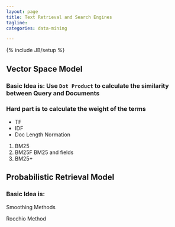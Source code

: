 ```yaml
---
layout: page
title: Text Retrieval and Search Engines
tagline:
categories: data-mining

---
```


{% include JB/setup %}

## Vector Space Model

### Basic Idea is: Use `Dot Product` to calculate the similarity between Query and Documents

### Hard part is to calculate the weight of the terms

- TF 
- IDF
- Doc Length Normation

1. BM25
2. BM25F BM25 and fields
3. BM25+


## Probabilistic Retrieval Model 

### Basic Idea is: 

Smoothing Methods

Rocchio Method


